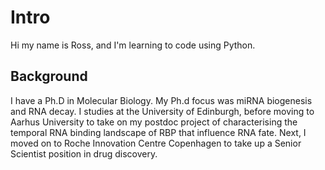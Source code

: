 # Intro
Hi my name is Ross, and I'm learning to code using Python. 

## Background 
I have a Ph.D in Molecular Biology. My Ph.d focus was miRNA biogenesis and RNA decay. I studies at the University of Edinburgh, before moving to Aarhus University to take on my postdoc project of characterising the temporal RNA binding landscape of RBP that influence RNA fate. Next, I moved on to Roche Innovation Centre Copenhagen to take up a Senior Scientist position in drug discovery. 
